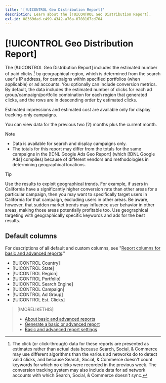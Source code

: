 ```yaml
---
title: '[!UICONTROL Geo Distribution Report]'
description: Learn about the [!UICONTROL Geo Distribution Report].
exl-id: 08369dad-c499-4342-a76a-0708167cd704
---
```

# [!UICONTROL Geo Distribution Report]

The [!UICONTROL Geo Distribution Report] includes the estimated number of paid clicks [^1] by geographical region, which is determined from the search user's IP address, for campaigns within specified portfolios (when applicable) or ad accounts. You optionally can include conversion metrics. By default, the data includes the estimated number of clicks for each ad group/campaign/portfolio combination for each region that generated clicks, and the rows are in descending order by estimated clicks.

Estimated impressions and estimated cost are available only for display tracking-only campaigns.

You can view data for the previous two (2) months plus the current month. 

>[!NOTE]
>
>* Data is available for search and display campaigns only.
>* The totals for this report may differ from the totals for the same campaigns in the [!DNL Google Ads Geo Report] (which [!DNL Google Ads] compiles) because of different vendors and methodologies in determining geographical locations.

>[!TIP]
>
>Use the results to exploit geographical trends. For example, if users in California have a significantly higher conversion rate than other areas for a particular campaign, then you may want to specifically target users in California for that campaign, excluding users in other areas. Be aware, however, that sudden market trends may influence user behavior in other areas, making those areas potentially profitable too. Use geographical targeting with geographically specific keywords and ads for the best results.

[^1]: The click (or click-through) data for these reports are presented as estimates rather than actual data because Search, Social, & Commerce may use different algorithms than the various ad networks do to detect valid clicks, and because Search, Social, & Commerce doesn't count keywords for which no clicks were recorded in the previous week. The conversion tracking system may also include data for ad network accounts with which Search, Social, & Commerce doesn't sync.

## Default columns

For descriptions of all default and custom columns, see "[Report columns for basic and advanced reports](basic-advanced-report-columns.md)."

* [!UICONTROL Country]
* [!UICONTROL State]
* [!UICONTROL Region]
* [!UICONTROL Portfolio]
* [!UICONTROL Search Engine]
* [!UICONTROL Campaign]
* [!UICONTROL Ad Group]
* [!UICONTROL Est. Clicks]

>[!MORELIKETHIS]
>
>* [About basic and advanced reports](basic-advanced-report-about.md)
>* [Generate a basic or advanced report](basic-advanced-report-generate.md)
>* [Basic and advanced report settings](basic-advanced-report-settings.md)
